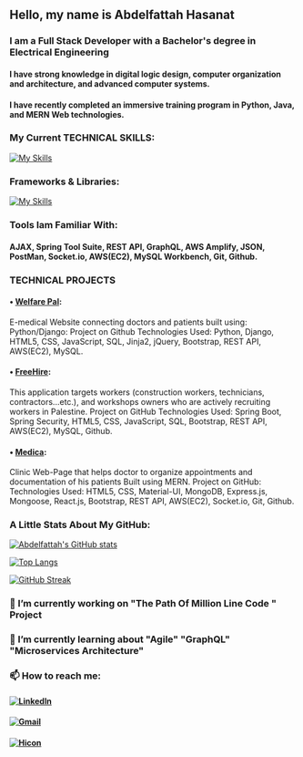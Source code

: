 ## Hello, my name is Abdelfattah Hasanat 
###  I am a Full Stack Developer with a Bachelor's degree in Electrical Engineering
#### I have strong knowledge in digital logic design, computer organization and architecture, and advanced computer systems.
#### I have recently completed an immersive training program in Python, Java, and MERN Web technologies.


### My Current TECHNICAL SKILLS:
  [![My Skills](https://skillicons.dev/icons?i=html,css,js,python,matlab,c,java,nodejs,typescript,mysql)](https://skillicons.dev)

### Frameworks & Libraries: 
  [![My Skills](https://skillicons.dev/icons?i=flask,spring,jquery,react,expressjs,bootstrap,materialui)](https://skillicons.dev)

### Tools Iam Familiar With:
#### AJAX, Spring Tool Suite, REST API, GraphQL, AWS Amplify, JSON, PostMan, Socket.io, AWS(EC2), MySQL Workbench, Git, Github.

### TECHNICAL PROJECTS
#### •	[Welfare Pal](https://github.com/Abdelfattah1998/E-medical_Project): 
E-medical Website connecting doctors and patients built using: Python/Django: 
Project on Github  Technologies Used: Python, Django, HTML5, CSS, JavaScript, SQL, Jinja2, jQuery, Bootstrap, REST API, AWS(EC2), MySQL.

#### •	[FreeHire](https://github.com/Abdelfattah1998/Recruiter): 
This application targets workers (construction workers, technicians, contractors...etc.), and workshops owners who are actively recruiting workers in Palestine.
Project on GitHub  Technologies Used: Spring Boot, Spring Security, HTML5, CSS, JavaScript, SQL, Bootstrap, REST API, AWS(EC2), MySQL, Github.

#### •	[Medica](https://github.com/HasanMohammadSadaqa/Clinica): 
Clinic Web-Page that helps doctor to organize appointments and documentation of his patients Built using MERN.
Project on GitHub: Technologies Used: HTML5, CSS, Material-UI, MongoDB, Express.js, Mongoose, React.js, Bootstrap, REST API, AWS(EC2), Socket.io, Git, Github.


### A Little Stats About My GitHub:
[![Abdelfattah's GitHub stats](https://github-readme-stats.vercel.app/api?username=Abdelfattah1998&count_private=true)](https://github.com/Abdelfattah1998/github-readme-stats)
  
[![Top Langs](https://github-readme-stats.vercel.app/api/top-langs/?username=Abdelfattah1998&layout=compact)](https://github.com/Abdelfattah1998/github-readme-stats)

[![GitHub Streak](https://github-readme-streak-stats.herokuapp.com?user=Abdelfattah1998&hide_border=true)](https://git.io/streak-stats)

###  🔭 I’m currently working on "The Path Of Million Line Code " Project
###  🌱 I’m currently learning about  **"Agile"** **"GraphQL"** **"Microservices Architecture"** 
<!-- - 👯 I’m looking to collaborate on ... -->
<!-- - 🤔 I’m looking for help with ... -->
<!-- - 💬 Ask me about ... -->
###  📫 How to reach me:
#### [![LinkedIn](https://skillicons.dev/icons?i=linkedin)](https://www.linkedin.com/in/abdelfattah-hasanat/)
#### [![Gmail](https://api.iconify.design/logos/google-gmail.svg?width=40&height=40)](abdelfattah2202@gmail.com)
#### [![Hicon](https://api.iconify.design/fa6-brands/hackerrank.svg?width=40&height=40)](https://www.hackerrank.com/abdelfattah2202)



